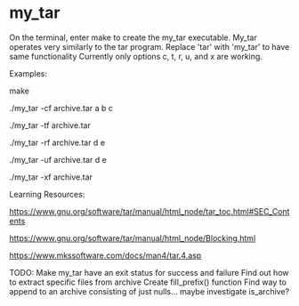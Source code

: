 # my_tar


On the terminal, enter make to create the my_tar executable.
My_tar operates very similarly to the tar program. Replace 'tar' with 'my_tar' to have same functionality
Currently only options c, t, r, u, and x are working.

Examples:
<!-- Make the executable -->
make

<!-- Add files 'a', 'b', and 'c' to archive -->
./my_tar -cf archive.tar a b c

<!-- List contents of archive -->
./my_tar -tf archive.tar

<!-- Append files 'd' and 'e' to archive -->
./my_tar -rf archive.tar d e

<!-- Append newest modified files 'd' and 'e' to archive -->
./my_tar -uf archive.tar d e

<!-- Extract files from archive -->
./my_tar -xf archive.tar

Learning Resources:

https://www.gnu.org/software/tar/manual/html_node/tar_toc.html#SEC_Contents 

https://www.gnu.org/software/tar/manual/html_node/Blocking.html

https://www.mkssoftware.com/docs/man4/tar.4.asp


TODO:
Make my_tar have an exit status for success and failure
Find out how to extract specific files from archive
Create fill_prefix() function
Find way to append to an archive consisting of just nulls... maybe investigate is_archive?
